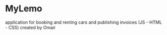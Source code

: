 # MyLemo
application for booking and renting cars and publishing invoices (JS - HTML - CSS) created by Omair
